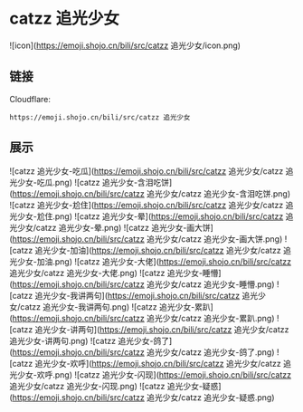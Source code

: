 # catzz 追光少女
![icon](https://emoji.shojo.cn/bili/src/catzz 追光少女/icon.png)
## 链接
Cloudflare:
```
https://emoji.shojo.cn/bili/src/catzz 追光少女
```
## 展示
![catzz 追光少女-吃瓜](https://emoji.shojo.cn/bili/src/catzz 追光少女/catzz 追光少女-吃瓜.png)
![catzz 追光少女-含泪吃饼](https://emoji.shojo.cn/bili/src/catzz 追光少女/catzz 追光少女-含泪吃饼.png)
![catzz 追光少女-尬住](https://emoji.shojo.cn/bili/src/catzz 追光少女/catzz 追光少女-尬住.png)
![catzz 追光少女-晕](https://emoji.shojo.cn/bili/src/catzz 追光少女/catzz 追光少女-晕.png)
![catzz 追光少女-画大饼](https://emoji.shojo.cn/bili/src/catzz 追光少女/catzz 追光少女-画大饼.png)
![catzz 追光少女-加油](https://emoji.shojo.cn/bili/src/catzz 追光少女/catzz 追光少女-加油.png)
![catzz 追光少女-大佬](https://emoji.shojo.cn/bili/src/catzz 追光少女/catzz 追光少女-大佬.png)
![catzz 追光少女-睡懵](https://emoji.shojo.cn/bili/src/catzz 追光少女/catzz 追光少女-睡懵.png)
![catzz 追光少女-我讲两句](https://emoji.shojo.cn/bili/src/catzz 追光少女/catzz 追光少女-我讲两句.png)
![catzz 追光少女-累趴](https://emoji.shojo.cn/bili/src/catzz 追光少女/catzz 追光少女-累趴.png)
![catzz 追光少女-讲两句](https://emoji.shojo.cn/bili/src/catzz 追光少女/catzz 追光少女-讲两句.png)
![catzz 追光少女-鸽了](https://emoji.shojo.cn/bili/src/catzz 追光少女/catzz 追光少女-鸽了.png)
![catzz 追光少女-欢呼](https://emoji.shojo.cn/bili/src/catzz 追光少女/catzz 追光少女-欢呼.png)
![catzz 追光少女-闪现](https://emoji.shojo.cn/bili/src/catzz 追光少女/catzz 追光少女-闪现.png)
![catzz 追光少女-疑惑](https://emoji.shojo.cn/bili/src/catzz 追光少女/catzz 追光少女-疑惑.png)
